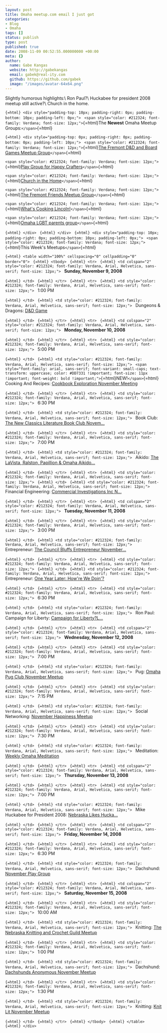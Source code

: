 ```yaml
---
layout: post
title: Omaha meetup.com email I just got
categories:
- Blog
- Omaha
tags: []
status: publish
type: post
published: true
date: 2008-11-09 00:52:55.000000000 +00:00
meta: {}
author:
  name: Gabe Kangas
  website: http://gabekangas
  email: gabek@real-ity.com
  github: https://github.com/gabek
  image: "/images/avatar-64x64.png"
---
```

Slightly humorous highlights:\ Ron Paul?\ Huckabee for president 2008 meetup still active?\ Church in the home.

```{=html} <div style="padding-top: 10px; padding-right: 0px; padding-bottom: 10px; padding-left: 0px;"> ``` `<span style="color: #212324; font-family: Verdana; font-size: 12px;">`{=html}The **Newest** Omaha Meetup Groups:`</span>`{=html}

```{=html} <div style="padding-top: 0px; padding-right: 0px; padding-bottom: 0px; padding-left: 10px;"> ``` `<span style="color: #212324; font-family: Verdana; font-size: 12px;">`{=html}[The Fremont D&D and Board Games Meetup Group](http://www.meetup.com/The-Fremont-Dungeons-Dragons-Meetup-Group/t/cn1_cn1/?gj=ej2)`</span>`{=html}

`<span style="color: #212324; font-family: Verdana; font-size: 12px;">`{=html}[Play Group for Happy Crafters](http://www.meetup.com/Play-Group-for-Happy-Crafters/t/cn1_cn1/?gj=ej2)`</span>`{=html}

`<span style="color: #212324; font-family: Verdana; font-size: 12px;">`{=html}[Church in the Home](http://www.meetup.com/Church-in-the-Home/t/cn1_cn1/?gj=ej2)`</span>`{=html}

`<span style="color: #212324; font-family: Verdana; font-size: 12px;">`{=html}[The Fremont Friends Meetup Group](http://www.meetup.com/The-Fremont-Friends-Meetup-Group/t/cn1_cn1/?gj=ej2)`</span>`{=html}

`<span style="color: #212324; font-family: Verdana; font-size: 12px;">`{=html}[What\'s Cooking Lincoln!](http://www.meetup.com/foodwithflair/t/cn1_cn1/?gj=ej2)`</span>`{=html}

`<span style="color: #212324; font-family: Verdana; font-size: 12px;">`{=html}[Omaha LGBT parents group](http://www.meetup.com/omaha-families/t/cn1_cn1/?gj=ej2)`</span>`{=html}

```{=html} </div> ``` ```{=html} </div> ``` ```{=html} <div style="padding-top: 10px; padding-right: 0px; padding-bottom: 10px; padding-left: 0px;"> ``` `<span style="color: #212324; font-family: Verdana; font-size: 12px;">`{=html}This Week\'s Meetups`</span>`{=html}

```{=html} <table width="100%" cellspacing="0" cellpadding="0" border="0"> ``` ```{=html} <tbody> ``` ```{=html} <tr> ``` ```{=html} <td colspan="2" style="color: #212324; font-family: Verdana, Arial, Helvetica, sans-serif; font-size: 12px;"> ``` **Sunday, November 9, 2008**

```{=html} </td> ``` ```{=html} </tr> ``` ```{=html} <tr> ``` ```{=html} <td style="color: #212324; font-family: Verdana, Arial, Helvetica, sans-serif; font-size: 12px;"> ``` 1:00 PM

```{=html} </td> ``` ```{=html} <td style="color: #212324; font-family: Verdana, Arial, Helvetica, sans-serif; font-size: 12px;"> ``` Dungeons & Dragons: [D&D Game](http://dnd.meetup.com/1085/calendar/9039288/t/cn1_cn2/?gj=ej3)

```{=html} </td> ``` ```{=html} </tr> ``` ```{=html} <tr> ``` ```{=html} <td colspan="2" style="color: #212324; font-family: Verdana, Arial, Helvetica, sans-serif; font-size: 12px;"> ``` **Monday, November 10, 2008**

```{=html} </td> ``` ```{=html} </tr> ``` ```{=html} <tr> ``` ```{=html} <td style="color: #212324; font-family: Verdana, Arial, Helvetica, sans-serif; font-size: 12px;"> ``` 5:00 PM

```{=html} </td> ``` ```{=html} <td style="color: #212324; font-family: Verdana, Arial, Helvetica, sans-serif; font-size: 12px;"> ``` `<span style="font-family: arial, sans-serif; font-variant: small-caps; text-transform: uppercase; color: #DD7331 !important; font-size: 11px !important; font-weight: bold !important;">`{=html}NEW!`</span>`{=html} Cooking And Recipes: [Cookbook Exploration November Meeting](http://www.meetup.com/foodwithflair/calendar/9072364/t/cn1_cn2/?gj=ej3)

```{=html} </td> ``` ```{=html} </tr> ``` ```{=html} <tr> ``` ```{=html} <td style="color: #212324; font-family: Verdana, Arial, Helvetica, sans-serif; font-size: 12px;"> ``` 6:30 PM

```{=html} </td> ``` ```{=html} <td style="color: #212324; font-family: Verdana, Arial, Helvetica, sans-serif; font-size: 12px;"> ``` Book Club: [The New Classics Literature Book Club Novem\...](http://bookclub.meetup.com/1438/calendar/8956544/t/cn1_cn2/?gj=ej3)

```{=html} </td> ``` ```{=html} </tr> ``` ```{=html} <tr> ``` ```{=html} <td style="color: #212324; font-family: Verdana, Arial, Helvetica, sans-serif; font-size: 12px;"> ``` 7:00 PM

```{=html} </td> ``` ```{=html} <td style="color: #212324; font-family: Verdana, Arial, Helvetica, sans-serif; font-size: 12px;"> ``` Aikido: [The LaVista, Ralston, Papillion & Omaha Aikido\...](http://aikido.meetup.com/69/calendar/8911626/t/cn1_cn2/?gj=ej3)

```{=html} </td> ``` ```{=html} </tr> ``` ```{=html} <tr> ``` ```{=html} <td style="color: #212324; font-family: Verdana, Arial, Helvetica, sans-serif; font-size: 12px;"> ``` ```{=html} </td> ``` ```{=html} <td style="color: #212324; font-family: Verdana, Arial, Helvetica, sans-serif; font-size: 12px;"> ``` Financial Engineering: [Commercial Investigations Inc N\...](http://financialeng.meetup.com/36/calendar/8956788/t/cn1_cn2/?gj=ej3)

```{=html} </td> ``` ```{=html} </tr> ``` ```{=html} <tr> ``` ```{=html} <td colspan="2" style="color: #212324; font-family: Verdana, Arial, Helvetica, sans-serif; font-size: 12px;"> ``` **Tuesday, November 11, 2008**

```{=html} </td> ``` ```{=html} </tr> ``` ```{=html} <tr> ``` ```{=html} <td style="color: #212324; font-family: Verdana, Arial, Helvetica, sans-serif; font-size: 12px;"> ``` 3:00 PM

```{=html} </td> ``` ```{=html} <td style="color: #212324; font-family: Verdana, Arial, Helvetica, sans-serif; font-size: 12px;"> ``` Entrepreneur: [The Council Bluffs Entrepreneur November\...](http://www.meetup.com/Southwest-Iowa-Entrepreneurs/calendar/8961785/t/cn1_cn2/?gj=ej3)

```{=html} </td> ``` ```{=html} </tr> ``` ```{=html} <tr> ``` ```{=html} <td style="color: #212324; font-family: Verdana, Arial, Helvetica, sans-serif; font-size: 12px;"> ``` ```{=html} </td> ``` ```{=html} <td style="color: #212324; font-family: Verdana, Arial, Helvetica, sans-serif; font-size: 12px;"> ``` Entrepreneur: [One Year Later: How\'re We Doin\'?](http://www.meetup.com/Southwest-Iowa-Entrepreneurs/calendar/9025552/t/cn1_cn2/?gj=ej3)

```{=html} </td> ``` ```{=html} </tr> ``` ```{=html} <tr> ``` ```{=html} <td style="color: #212324; font-family: Verdana, Arial, Helvetica, sans-serif; font-size: 12px;"> ``` 6:30 PM

```{=html} </td> ``` ```{=html} <td style="color: #212324; font-family: Verdana, Arial, Helvetica, sans-serif; font-size: 12px;"> ``` Ron Paul: Campaign for Liberty: [Campaign for Liberty?L\...](http://ronpaul.meetup.com/131/calendar/8879826/t/cn1_cn2/?gj=ej3)

```{=html} </td> ``` ```{=html} </tr> ``` ```{=html} <tr> ``` ```{=html} <td colspan="2" style="color: #212324; font-family: Verdana, Arial, Helvetica, sans-serif; font-size: 12px;"> ``` **Wednesday, November 12, 2008**

```{=html} </td> ``` ```{=html} </tr> ``` ```{=html} <tr> ``` ```{=html} <td style="color: #212324; font-family: Verdana, Arial, Helvetica, sans-serif; font-size: 12px;"> ``` 7:00 PM

```{=html} </td> ``` ```{=html} <td style="color: #212324; font-family: Verdana, Arial, Helvetica, sans-serif; font-size: 12px;"> ``` Pug: [Omaha Pug Club November Meetup](http://www.meetup.com/omahapugclub/calendar/8931302/t/cn1_cn2/?gj=ej3)

```{=html} </td> ``` ```{=html} </tr> ``` ```{=html} <tr> ``` ```{=html} <td style="color: #212324; font-family: Verdana, Arial, Helvetica, sans-serif; font-size: 12px;"> ``` 7:15 PM

```{=html} </td> ``` ```{=html} <td style="color: #212324; font-family: Verdana, Arial, Helvetica, sans-serif; font-size: 12px;"> ``` Social Networking: [November Happiness Meetup](http://socialnetwork.meetup.com/1241/calendar/8979733/t/cn1_cn2/?gj=ej3)

```{=html} </td> ``` ```{=html} </tr> ``` ```{=html} <tr> ``` ```{=html} <td style="color: #212324; font-family: Verdana, Arial, Helvetica, sans-serif; font-size: 12px;"> ``` 7:30 PM

```{=html} </td> ``` ```{=html} <td style="color: #212324; font-family: Verdana, Arial, Helvetica, sans-serif; font-size: 12px;"> ``` Meditation: [Weekly Omaha Meditation](http://www.meetup.com/dharmacentral/calendar/8912957/t/cn1_cn2/?gj=ej3)

```{=html} </td> ``` ```{=html} </tr> ``` ```{=html} <tr> ``` ```{=html} <td colspan="2" style="color: #212324; font-family: Verdana, Arial, Helvetica, sans-serif; font-size: 12px;"> ``` **Thursday, November 13, 2008**

```{=html} </td> ``` ```{=html} </tr> ``` ```{=html} <tr> ``` ```{=html} <td style="color: #212324; font-family: Verdana, Arial, Helvetica, sans-serif; font-size: 12px;"> ``` 7:00 PM

```{=html} </td> ``` ```{=html} <td style="color: #212324; font-family: Verdana, Arial, Helvetica, sans-serif; font-size: 12px;"> ``` Mike Huckabee for President 2008: [Nebraska Likes Hucka\...](http://mikehuckabee.meetup.com/188/calendar/8934034/t/cn1_cn2/?gj=ej3)

```{=html} </td> ``` ```{=html} </tr> ``` ```{=html} <tr> ``` ```{=html} <td colspan="2" style="color: #212324; font-family: Verdana, Arial, Helvetica, sans-serif; font-size: 12px;"> ``` **Friday, November 14, 2008**

```{=html} </td> ``` ```{=html} </tr> ``` ```{=html} <tr> ``` ```{=html} <td style="color: #212324; font-family: Verdana, Arial, Helvetica, sans-serif; font-size: 12px;"> ``` 6:30 PM

```{=html} </td> ``` ```{=html} <td style="color: #212324; font-family: Verdana, Arial, Helvetica, sans-serif; font-size: 12px;"> ``` Dachshund: [November Play Group](http://www.meetup.com/Lincoln-Dachshunds-Anonymous/calendar/8955396/t/cn1_cn2/?gj=ej3)

```{=html} </td> ``` ```{=html} </tr> ``` ```{=html} <tr> ``` ```{=html} <td colspan="2" style="color: #212324; font-family: Verdana, Arial, Helvetica, sans-serif; font-size: 12px;"> ``` **Saturday, November 15, 2008**

```{=html} </td> ``` ```{=html} </tr> ``` ```{=html} <tr> ``` ```{=html} <td style="color: #212324; font-family: Verdana, Arial, Helvetica, sans-serif; font-size: 12px;"> ``` 10:00 AM

```{=html} </td> ``` ```{=html} <td style="color: #212324; font-family: Verdana, Arial, Helvetica, sans-serif; font-size: 12px;"> ``` Knitting: [The Nebraska Knitting and Crochet Guild Meetup](http://www.meetup.com/knitting-1344/calendar/8942543/t/cn1_cn2/?gj=ej3)

```{=html} </td> ``` ```{=html} </tr> ``` ```{=html} <tr> ``` ```{=html} <td style="color: #212324; font-family: Verdana, Arial, Helvetica, sans-serif; font-size: 12px;"> ``` 1:00 PM

```{=html} </td> ``` ```{=html} <td style="color: #212324; font-family: Verdana, Arial, Helvetica, sans-serif; font-size: 12px;"> ``` Dachshund: [Dachshunds Anonymous November Meetup](http://www.meetup.com/Dachshunds-Anonymous/calendar/8944107/t/cn1_cn2/?gj=ej3)

```{=html} </td> ``` ```{=html} </tr> ``` ```{=html} <tr> ``` ```{=html} <td style="color: #212324; font-family: Verdana, Arial, Helvetica, sans-serif; font-size: 12px;"> ``` 1:30 PM

```{=html} </td> ``` ```{=html} <td style="color: #212324; font-family: Verdana, Arial, Helvetica, sans-serif; font-size: 12px;"> ``` Knitting: [Knit Lit November Meetup](http://knitting.meetup.com/1508/calendar/8986154/t/cn1_cn2/?gj=ej3)

```{=html} </td> ``` ```{=html} </tr> ``` ```{=html} </tbody> ``` ```{=html} </table> ``` ```{=html} </div> ```

